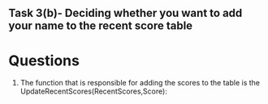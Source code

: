 ## Task 3(b)- Deciding whether you want to add your name to the recent score table
# Questions

1. The function that is responsible for adding the scores to the table is the UpdateRecentScores(RecentScores,Score):
